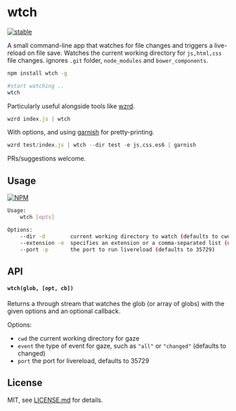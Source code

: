 # wtch

[![stable](http://badges.github.io/stability-badges/dist/stable.svg)](http://github.com/badges/stability-badges)

A small command-line app that watches for file changes and triggers a live-reload on file save. Watches the current working directory for `js,html,css` file changes. ignores `.git` folder, `node_modules` and `bower_components`. 

```sh
npm install wtch -g

#start watching ..
wtch
```

Particularly useful alongside tools like [wzrd](https://github.com/maxogden/wzrd).

```js
wzrd index.js | wtch
```

With options, and using [garnish](https://github.com/mattdesl/garnish) for pretty-printing.

```js
wzrd test/index.js | wtch --dir test -e js,css,es6 | garnish
```

PRs/suggestions welcome.

## Usage

[![NPM](https://nodei.co/npm/wtch.png)](https://www.npmjs.com/package/wtch)

```sh
Usage:
    wtch [opts]

Options:
    --dir -d        current working directory to watch (defaults to cwd)
    --extension -e  specifies an extension or a comma-separated list (default js,css,html)
    --port -p       the port to run livereload (defaults to 35729)
```

## API

#### `wtch(glob, [opt, cb])`

Returns a through stream that watches the glob (or array of globs) with the given options and an optional callback.

Options:

- `cwd` the current working directory for gaze
- `event` the type of event for gaze, such as `"all"` or `"changed"` (defaults to changed)
- `port` the port for livereload, defaults to 35729

## License

MIT, see [LICENSE.md](http://github.com/mattdesl/wtch/blob/master/LICENSE.md) for details.
